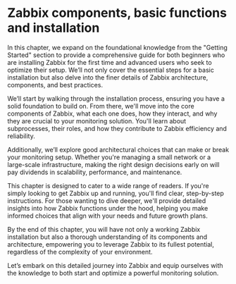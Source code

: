 # Zabbix components, basic functions and installation

In this chapter, we expand on the foundational knowledge from the "Getting Started"
section to provide a comprehensive guide for both beginners who are installing
Zabbix for the first time and advanced users who seek to optimize their setup.
We’ll not only cover the essential steps for a basic installation but also delve
into the finer details of Zabbix architecture, components, and best practices.

We’ll start by walking through the installation process, ensuring you have a solid
foundation to build on. From there, we'll move into the core components of
Zabbix, what each one does, how they interact, and why they are crucial to your
monitoring solution.
You'll learn about subprocesses, their roles, and how they contribute to Zabbix
efficiency and reliability.

Additionally, we’ll explore good architectural choices that can make or break
your monitoring setup. Whether you're managing a small network or a large-scale
infrastructure, making the right design decisions early on will pay dividends
in scalability, performance, and maintenance.

This chapter is designed to cater to a wide range of readers.
If you're simply looking to get Zabbix up and running, you'll find clear, step-by-step
instructions. For those wanting to dive deeper, we'll provide detailed insights into
how Zabbix functions under the hood, helping you make informed choices that align
with your needs and future growth plans.

By the end of this chapter, you will have not only a working Zabbix installation
but also a thorough understanding of its components and architecture, empowering
you to leverage Zabbix to its fullest potential, regardless of the complexity of
your environment.

Let’s embark on this detailed journey into Zabbix and equip ourselves with the
knowledge to both start and optimize a powerful monitoring solution.
